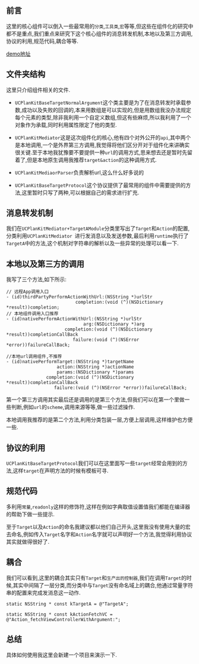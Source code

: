 ## 前言

这里的核心组件可以倒入一些最常用的`分类`,`工具类`,`宏`等等,但这些在组件化的研究中都不是重点,我们重点来研究下这个核心组件的消息转发机制,本地以及第三方调用,协议的利用,规范代码,耦合等等.

[demo地址](https://github.com/RPGLiker/UCPlanKit)

## 文件夹结构

这里只介绍组件相关的文件.

- `UCPlanKitBaseTargetNormalArgument`这个类主要是为了在消息转发时承载参数,成功以及失败的回调的,本来用数组是可以实现的,但是用数组我没办法规定每个元素的类型,除非我利用一个自定义数组,但这有些麻烦,所以我利用了一个对象作为承载,同时利用属性限定了他的类型.

- `UCPlanKitMediator`这是这次组件化的核心,他有四个对外公开的`api`,其中两个是本地调用,一个是外界第三方调用,我觉得将他们区分开对于组件化来讲确实很关键.至于本地我犹豫要不要提供一种`url`的调用方式,思来想去还是暂时先留着了,但是本地原生调用我推荐`target&action`的这种调用方式.

- `UCPlanKitMediaorParser`负责解析url,这么什么好多说的

- `UCPlanKitBaseTargetProtocol`这个协议提供了最常用的组件中需要提供的方法,这里暂时只写了两种,可以根据自己的需求进行扩充.

## 消息转发机制

我们在`UCPlanKitMediator+TargetAModule`分类里写出了`Target`和`Action`的配置,分类利用`UCPlanKitMediator `进行发消息以及发送参数,最后利用`runtime`执行了`TargetA`中的方法,这个机制对字符串的解析以及一些异常的处理可以看一下.

## 本地以及第三方的调用

我写了三个方法,如下所示:

	// 远程App调用入口
    - (id)thirdPartyPerformActionWithUrl:(NSString *)urlStr
                              completion:(void (^)(NSDictionary *result))completion;
    // 本地组件调用入口推荐
    - (id)nativePerformActionWithUrl:(NSString *)urlStr
                                 arg:(NSDictionary *)arg
                          completion:(void (^)(NSDictionary *result))completionCallBack
                             failure:(void (^)(NSError *error))failureCallBack;

    //本地url调用组件,不推荐
    - (id)nativePerformTarget:(NSString *)targetName
                       action:(NSString *)actionName
                       params:(NSDictionary *)params
                   completion:(void (^)(NSDictionary *result))completionCallBack
                      failure:(void (^)(NSError *error))failureCallBack;
                      
第一个第三方调用其实最后还是调用的是第三个方法,但我们可以在第一个里做一些判断,例如`url`的`scheme`,调用来源等等,做一些过滤操作.

本地调用我推荐的是第二个方法,利用分类包装一层,方便上层调用,这样维护也方便一些.

## 协议的利用

`UCPlanKitBaseTargetProtocol`我们可以在这里面写一些`target`经常会用到的方法,这样`target`在声明方法的时候有模板可寻.

## 规范代码

多利用`常量`,`readonly`这样的修饰符,这样在例如字典取值设置值我们都能在编译器的帮助下做一些提示.

至于`Target`以及`Action`的命名我建议都以他们自己开头,这里我没有使用大量的宏去命名,例如传入`Target`名字和`Action`名字就可以声明好一个方法,我觉得利用协议其实就做得很好了.

## 耦合

我们可以看到,这里的耦合其实只有`Target`和`生产出的控制器`,我们在调用`Target`的时候,其实中间隔了一层分类,而分类中与`Target`没有命名域上的耦合,他通过常量字符串的配置来完成发消息这一动作.

    static NSString * const kTargetA = @"TargetA";

    static NSString * const kActionFetchVC = @"Action_fetchViewControllerWithArgument:";
    
## 总结

具体如何使用我这里会新建一个项目来演示一下.